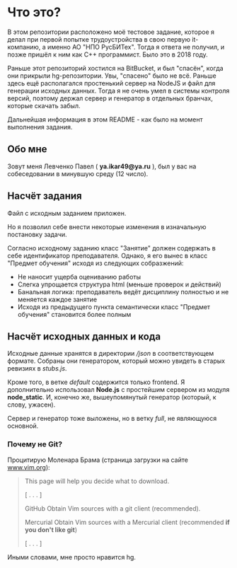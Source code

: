 ﻿# Что это?

В этом репозитории расположено моё тестовое задание, которое я делал при первой попытке трудоустройства в свою первую it-компанию, а именно АО "НПО РусБИТех".
Тогда я ответа не получил, и позже пришёл к ним как С++ программист.
Было это в 2018 году.

Раньше этот репозиторий хостился на BitBucket, и был "спасён", когда они прикрыли hg-репозитории. Увы, "спасено" было не всё.
Раньше здесь ещё располагался простенький сервер на NodeJS и файл для генерации исходных данных. Тогда я не очень умел в системы контроля версий, поэтому держал сервер и генератор в отдельных бранчах, которые скачать забыл.

Дальнейшая информация в этом README - как было на момент выполнения задания.

## Обо мне

Зовут меня Левченко Павел ( __ya.ikar49@ya.ru__ ), был у вас на собеседовании в минувшую среду (12 число).

## Насчёт задания

Файл с исходным заданием приложен.

Но я позволил себе внести некоторые изменения в изначальную постановку задачи.

Согласно исходному заданию класс "Занятие" должен содержать в себе идентификатор преподавателя. Однако, я его вынес в класс "Предмет обучения" исходя из следующих собразжений:

* Не наносит ущерба оцениванию работы
* Слегка упрощается структура html (меньше проверок и действий)
* Банальная логика: преподаватель ведёт дисциплину полностью и не меняется каждое занятие
* Исходя из предыдущего пункта семантически класс "Предмет обучения" становится более полным

## Насчёт исходных данных и кода

Исходные данные хранятся в директории _/json_ в соответствующем формате. Собраны они генератором, который можно увидеть в старых ревизиях в _stubs.js_.

Кроме того, в ветке _default_ содержится только frontend. Я дополнительно использовал __Node.js__ с простейшим сервером из модуля __node_static__. И, конечно же, вышеупомянутый генератор (который, к слову, ужасен).

Сервер и генератор тоже выложены, но в ветку _full_, не являющуюся основной.

### Почему не Git?

Процитирую Моленара Брама (страница загрузки на сайте www.vim.org):

> This page will help you decide what to download.
>
> [ . . . ]
>
> GitHub		Obtain Vim sources with a git client (recommended).
>
> Mercurial		Obtain Vim sources with a Mercurial client (recommended __if you don't like git__)
>
> [ . . . ]

Иными словами, мне просто нравится hg.